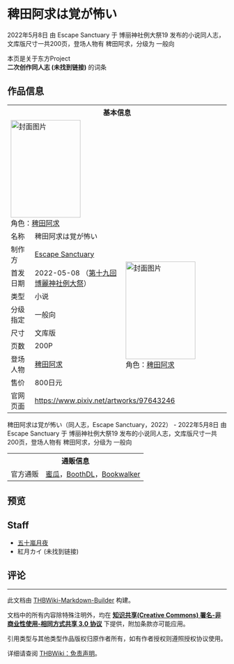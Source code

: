 # 稗田阿求は覚が怖い

<!-- source html: G:\repos\THBWiki-Markdown-Builder\THBWikiMarkdown\Temp\main\3\3d\ns0%3A%E7%A8%97%E7%94%B0%E9%98%BF%E6%B1%82%E3%81%AF%E8%A6%9A%E3%81%8C%E6%80%96%E3%81%84.html -->

2022年5月8日 由 Escape Sanctuary 于 博丽神社例大祭19 发布的小说同人志，文库版尺寸一共200页，登场人物有 稗田阿求，分级为 一般向

本页是关于东方Project  
 **二次创作同人志 (未找到链接)** 的词条

## 作品信息

<table><tbody><tr><th colspan="3">基本信息</th></tr><tr><td class="cover-artwork-mobile" colspan="2"><a href="./文件-稗田阿求は覚が怖い封面.png.md" class="image" title="封面图片"><img alt="封面图片" src="https://upload.thwiki.cc/thumb/2/2f/%E7%A8%97%E7%94%B0%E9%98%BF%E6%B1%82%E3%81%AF%E8%A6%9A%E3%81%8C%E6%80%96%E3%81%84%E5%B0%81%E9%9D%A2.png/160px-%E7%A8%97%E7%94%B0%E9%98%BF%E6%B1%82%E3%81%AF%E8%A6%9A%E3%81%8C%E6%80%96%E3%81%84%E5%B0%81%E9%9D%A2.png" decoding="async" loading="lazy" width="160" height="224" srcset="https://upload.thwiki.cc/thumb/2/2f/%E7%A8%97%E7%94%B0%E9%98%BF%E6%B1%82%E3%81%AF%E8%A6%9A%E3%81%8C%E6%80%96%E3%81%84%E5%B0%81%E9%9D%A2.png/241px-%E7%A8%97%E7%94%B0%E9%98%BF%E6%B1%82%E3%81%AF%E8%A6%9A%E3%81%8C%E6%80%96%E3%81%84%E5%B0%81%E9%9D%A2.png 1.5x, https://upload.thwiki.cc/thumb/2/2f/%E7%A8%97%E7%94%B0%E9%98%BF%E6%B1%82%E3%81%AF%E8%A6%9A%E3%81%8C%E6%80%96%E3%81%84%E5%B0%81%E9%9D%A2.png/321px-%E7%A8%97%E7%94%B0%E9%98%BF%E6%B1%82%E3%81%AF%E8%A6%9A%E3%81%8C%E6%80%96%E3%81%84%E5%B0%81%E9%9D%A2.png 2x" data-file-width="765" data-file-height="1068"></a><div class="cover-char">角色：<a href="./稗田阿求.md" title="稗田阿求">稗田阿求</a></div></td>
</tr><tr><td class="label">名称</td><td colspan="2"> 稗田阿求は覚が怖い </td></tr><tr><td class="label">制作方</td><td><a href="./Escape_Sanctuary.md" title="Escape Sanctuary">Escape Sanctuary</a></td><td class="cover-artwork" rowspan="8" style="min-width:224px;"><a href="./文件-稗田阿求は覚が怖い封面.png.md" class="image" title="封面图片"><img alt="封面图片" src="https://upload.thwiki.cc/thumb/2/2f/%E7%A8%97%E7%94%B0%E9%98%BF%E6%B1%82%E3%81%AF%E8%A6%9A%E3%81%8C%E6%80%96%E3%81%84%E5%B0%81%E9%9D%A2.png/160px-%E7%A8%97%E7%94%B0%E9%98%BF%E6%B1%82%E3%81%AF%E8%A6%9A%E3%81%8C%E6%80%96%E3%81%84%E5%B0%81%E9%9D%A2.png" decoding="async" loading="lazy" width="160" height="224" srcset="https://upload.thwiki.cc/thumb/2/2f/%E7%A8%97%E7%94%B0%E9%98%BF%E6%B1%82%E3%81%AF%E8%A6%9A%E3%81%8C%E6%80%96%E3%81%84%E5%B0%81%E9%9D%A2.png/241px-%E7%A8%97%E7%94%B0%E9%98%BF%E6%B1%82%E3%81%AF%E8%A6%9A%E3%81%8C%E6%80%96%E3%81%84%E5%B0%81%E9%9D%A2.png 1.5x, https://upload.thwiki.cc/thumb/2/2f/%E7%A8%97%E7%94%B0%E9%98%BF%E6%B1%82%E3%81%AF%E8%A6%9A%E3%81%8C%E6%80%96%E3%81%84%E5%B0%81%E9%9D%A2.png/321px-%E7%A8%97%E7%94%B0%E9%98%BF%E6%B1%82%E3%81%AF%E8%A6%9A%E3%81%8C%E6%80%96%E3%81%84%E5%B0%81%E9%9D%A2.png 2x" data-file-width="765" data-file-height="1068"></a><div class="cover-char">角色：<a href="./稗田阿求.md" title="稗田阿求">稗田阿求</a></div></td>
</tr><tr><td class="label">首发日期</td><td>2022-05-08&#160;（<a href="/展会作品列表?e=%E5%8D%9A%E4%B8%BD%E7%A5%9E%E7%A4%BE%E4%BE%8B%E5%A4%A7%E7%A5%AD%2319">第十九回 博麗神社例大祭</a>）</td></tr><tr><td class="label">类型</td><td>小说</td></tr><tr><td class="label">分级指定</td><td>一般向</td></tr><tr><td class="label">尺寸</td><td>文库版</td></tr><tr><td class="label">页数</td><td>200P</td></tr><tr><td class="label">登场人物</td><td><a href="./稗田阿求.md" title="稗田阿求">稗田阿求</a></td></tr><tr><td class="label">售价</td><td>800日元</td></tr>
<tr><td class="label">官网页面</td><td colspan="2"><a rel="nofollow" class="external free" href="https://www.pixiv.net/artworks/97643246">https://www.pixiv.net/artworks/97643246</a></td></tr></tbody></table>

稗田阿求は覚が怖い（同人志，Escape Sanctuary，2022） - 2022年5月8日 由 Escape Sanctuary 于 博丽神社例大祭19 发布的小说同人志，文库版尺寸一共200页，登场人物有 稗田阿求，分级为 一般向

<table><tbody><tr><th colspan="3">通贩信息</th></tr><tr><td class="label">官方通贩</td><td colspan="2"><a rel="nofollow" class="external text" href="https://www.melonbooks.co.jp/detail/detail.php?product_id=1448455">蜜瓜</a>，<a rel="nofollow" class="external text" href="https://escapesanctuary.booth.pm/items/3898861">BoothDL</a>，<a rel="nofollow" class="external text" href="https://bookwalker.jp/de4a9ce69b-fbd7-4410-8543-76fd692df54a/?acode=NnhXJ8fF">Bookwalker</a></td></tr></tbody></table>



## 预览

## Staff
- [五十嵐月夜](./五十嵐月夜.md)
- 紅月カイ (未找到链接)


## 评论




---

此文档由 [THBWiki-Markdown-Builder](https://github.com/Delsin-Yu/THBWiki-Markdown-Builder) 构建。

文档中的所有内容除特殊注明外，均在 [**知识共享(Creative Commons) 署名-非商业性使用-相同方式共享 3.0 协议**](https://creativecommons.org/licenses/by-sa/3.0/deed.zh-hans) 下提供，附加条款亦可能应用。

引用类型与其他类型作品版权归原作者所有，如有作者授权则遵照授权协议使用。

详细请查阅 [THBWiki：免责声明](https://thbwiki.cc/THBWiki:%E5%85%8D%E8%B4%A3%E5%A3%B0%E6%98%8E)。

